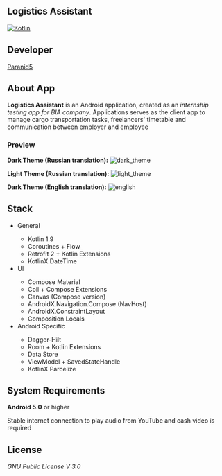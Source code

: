 **Logistics Assistant**
-----------------------

[![Kotlin](https://img.shields.io/badge/kotlin-1.9.0-blue.svg?logo=kotlin)](http://kotlinlang.org)

## **Developer**
[Paranid5](https://github.com/dinaraparanid)

## **About App**

**Logistics Assistant** is an Android application, created as an *internship testing app for BIA company*.
Applications serves as the client app to manage cargo transportation tasks,
freelancers' timetable and communication between employer and employee

### **Preview**

**Dark Theme (Russian translation):**
![dark_theme](dark_theme.gif)

**Light Theme (Russian translation):**
![light_theme](light_theme.gif)

**Dark Theme (English translation):**
![english](english.gif)

## **Stack**

<ul>
    <li>General</li>
    <ul>
        <li>Kotlin 1.9</li>
        <li>Coroutines + Flow</li>
        <li>Retrofit 2 + Kotlin Extensions</li>
        <li>KotlinX.DateTime</li>
    </ul>
    <li>UI</li>
    <ul>
        <li>Compose Material</li>
        <li>Coil + Compose Extensions</li>
        <li>Canvas (Compose version)</li>
        <li>AndroidX.Navigation.Compose (NavHost)</li>
        <li>AndroidX.ConstraintLayout</li>
        <li>Composition Locals</li>
    </ul>
    <li>Android Specific</li>
    <ul>
        <li>Dagger-Hilt</li>
        <li>Room + Kotlin Extensions</li>
        <li>Data Store</li>
        <li>ViewModel + SavedStateHandle</li>
        <li>KotlinX.Parcelize</li>
    </ul>
</ul>

## **System Requirements**
**Android 5.0** or higher

Stable internet connection to play audio from YouTube and cash video is required

## **License**
*GNU Public License V 3.0*